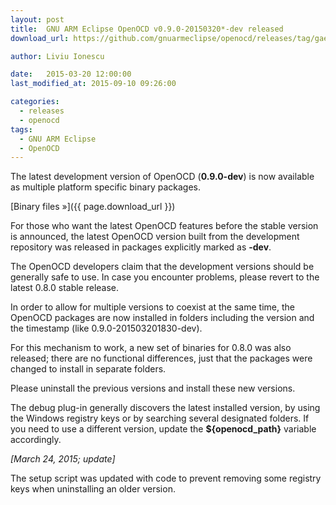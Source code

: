 ```yaml
---
layout: post
title:  GNU ARM Eclipse OpenOCD v0.9.0-20150320*-dev released
download_url: https://github.com/gnuarmeclipse/openocd/releases/tag/gae-0.9.0-20150320

author: Liviu Ionescu

date:   2015-03-20 12:00:00
last_modified_at: 2015-09-10 09:26:00

categories:
  - releases
  - openocd
tags:
  - GNU ARM Eclipse
  - OpenOCD
---
```


The latest development version of OpenOCD (**0.9.0-dev**) is now available as multiple platform specific binary packages.

[Binary files »]({{ page.download_url }})

For those who want the latest OpenOCD features before the stable version is announced, the latest OpenOCD version built from the development repository was released in packages explicitly marked as **-dev**.

The OpenOCD developers claim that the development versions should be generally safe to use. In case you encounter problems, please revert to the latest 0.8.0 stable release.

In order to allow for multiple versions to coexist at the same time, the OpenOCD packages are now installed in folders including the version and the timestamp (like 0.9.0-201503201830-dev).

For this mechanism to work, a new set of binaries for 0.8.0 was also released; there are no functional differences, just that the packages were changed to install in separate folders.

Please uninstall the previous versions and install these new versions.

The debug plug-in generally discovers the latest installed version, by using the Windows registry keys or by searching several designated folders. If you need to use a different version, update the **${openocd_path}** variable accordingly.

_[March 24, 2015; update]_

The setup script was updated with code to prevent removing some registry keys when uninstalling an older version.